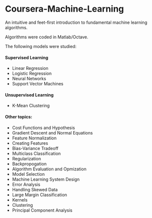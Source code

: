 # Coursera-Machine-Learning
An intuitive and feet-first introduction to fundamental machine learning algorithms. 

Algorithms were coded in Matlab/Octave.

The following models were studied:
#### Supervised Learning
* Linear Regression
* Logistic Regression
* Neural Networks
* Support Vector Machines

#### Unsupervised Learning
* K-Mean Clustering


#### Other topics:
* Cost Functions and Hypothesis
* Gradient Descent and Normal Equations
* Feature Normalization
* Creating Features
* Bias-Variance Tradeoff
* Multiclass Classification
* Regularization
* Backpropogation
* Algorithm Evaluation and Opmization
* Model Selection
* Machine Learning System Design
* Error Analysis
* Handling Skewed Data
* Large Margin Classification
* Kernels
* Clustering
* Principal Component Analysis
